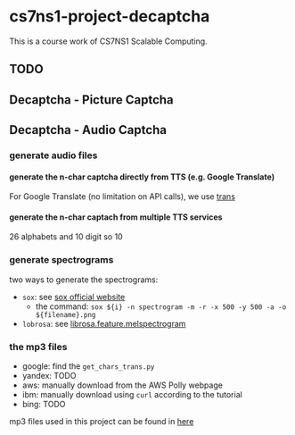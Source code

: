 # cs7ns1-project-decaptcha

This is a course work of CS7NS1 Scalable Computing.

## TODO

## Decaptcha - Picture Captcha

## Decaptcha - Audio Captcha

### generate audio files

#### generate the n-char captcha directly from TTS (e.g. Google Translate)

For Google Translate (no limitation on API calls), we use [trans](https://github.com/soimort/translate-shell)

#### generate the n-char captach from multiple TTS services

26 alphabets and 10 digit so 10

### generate spectrograms

two ways to generate the spectrograms:

- `sox`: see [sox official website](http://sox.sourceforge.net/)
  - the command: `sox ${i} -n spectrogram -m -r -x 500 -y 500 -a -o ${filename}.png`
- `lobrosa`: see [librosa.feature.melspectrogram](https://librosa.github.io/librosa/generated/librosa.feature.melspectrogram.html)

### the mp3 files

- google: find the `get_chars_trans.py`
- yandex: TODO
- aws: manually download from the AWS Polly webpage
- ibm: manually download using `curl` according to the tutorial
- bing: TODO

mp3 files used in this project can be found in [here](https://drive.google.com/drive/folders/1hnfJXI6pNjlAbO6sZW-nbQ5q63hs6Wws?usp=sharing)
